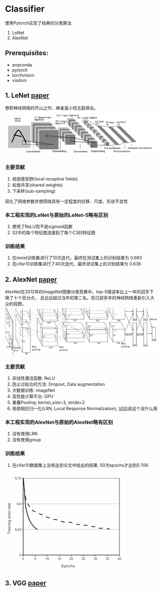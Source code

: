 # Classifier

使用Pytorch实现了经典的分类算法
1. LeNet
2. AlexNet

## Prerequisites:
* anaconda
* pytorch
* torchvision
* visdom

## 1. LeNet [paper](http://yann.lecun.com/exdb/publis/pdf/lecun-98.pdf)
卷积神经网络的开山之作，麻雀虽小但五脏俱全。
![LeNet-5](./imgs/LeNet-5.png)
### 主要贡献
1. 局部感受野(local receptive fields)
2. 权值共享(shared weights)
3. 下采样(sub-sampling)

简化了网络参数并使网络具有一定程度的位移、尺度、形状不变性

### 本工程实现的LeNet与原始的LeNet-5略有区别
1. 使用了ReLU而不是sigmoid函数
2. S2中的每个特征图连接到了每个C3的特征图

### 训练结果
1. 在mnist训练集进行了10次迭代，最终在测试集上的识别结果为 0.983
2. 在cifar10训练集进行了40次迭代，最终测试集上的识别结果为 0.636


## 2. AlexNet [paper](https://papers.nips.cc/paper/4824-imagenet-classification-with-deep-convolutional-neural-networks.pdf)
AlexNet在2012年的ImageNet图像分类竞赛中，top-5错误率比上一年的冠军下降了十个百分点，
且远远超过当年的第二名。将沉寂多年的神经网络重新引入大众的视野。
![AlexNet](./imgs/AlexNet.png)
### 主要贡献
1. 非线性激活函数: ReLU
2. 防止过拟合的方法: Dropout, Data augmentation
3. 大数据训练: imageNet
4. 高性能计算平台: GPU
5. 重叠Pooling: kernel_size=3, stride=2
6. 局部相应归一化(LRN, Local Response Normalization), 
[VGG](https://arxiv.org/abs/1409.1556)说这个没什么用

### 本工程实现的AlexNet与原始的AlexNet略有区别
1. 没有使用LRN
2. 没有使用group

### 训练结果
1. 在cifar10数据集上没有达到论文中给出的结果, 50次epochs才达到0.706

![AlexNet_cifar10](./imgs/AlexNet_cifar10.png)

## 3. VGG [paper](https://arxiv.org/abs/1409.1556)